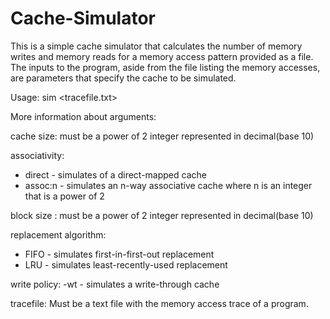 # Cache-Simulator

This is a simple cache simulator that calculates the number of memory writes and memory reads for a memory access pattern provided as a file. The inputs to the program, aside from the file listing the memory accesses, are parameters that specify the cache to be simulated.

Usage: sim <cache size> <associativity> <block size> <replacement algorithm> <write policy> <tracefile.txt>

More information about arguments:

cache size: must be a power of 2 integer represented in decimal(base 10)

associativity:
  
  - direct  - simulates of a direct-mapped cache
  - assoc:n - simulates an n-way associative cache where n is an integer that is a power of 2
  
block size : must be a power of 2 integer represented in decimal(base 10)
  
replacement algorithm:
  
  - FIFO - simulates first-in-first-out replacement
  - LRU - simulates least-recently-used replacement
  
write policy: -wt - simulates a write-through cache
  
tracefile: Must be a text file with the memory access trace of a program. 
